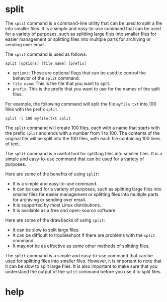 # split

The `split` command is a command-line utility that can be used to split a file into smaller files. It is a simple and easy-to-use command that can be used for a variety of purposes, such as splitting large files into smaller files for easier management or splitting files into multiple parts for archiving or sending over email.

The `split` command is used as follows:

```
split [options] [file name] [prefix]
```

* `options`: These are optional flags that can be used to control the behavior of the `split` command.
* `file name`: This is the file that you want to split.
* `prefix`: This is the prefix that you want to use for the names of the split files.

For example, the following command will split the file `myfile.txt` into 100 files with the prefix `split`:

```
split -l 100 myfile.txt split
```

The `split` command will create 100 files, each with a name that starts with the prefix `split` and ends with a number from 1 to 100. The contents of the original file will be split into the 100 files, with each file containing 100 lines of text.

The `split` command is a useful tool for splitting files into smaller files. It is a simple and easy-to-use command that can be used for a variety of purposes.

Here are some of the benefits of using `split`:

* It is a simple and easy-to-use command.
* It can be used for a variety of purposes, such as splitting large files into smaller files for easier management or splitting files into multiple parts for archiving or sending over email.
* It is supported by most Linux distributions.
* It is available as a free and open-source software.

Here are some of the drawbacks of using `split`:

* It can be slow to split large files.
* It can be difficult to troubleshoot if there are problems with the `split` command.
* It may not be as effective as some other methods of splitting files.

The `split` command is a simple and easy-to-use command that can be used for splitting files into smaller files. However, it is important to note that it can be slow to split large files. It is also important to make sure that you understand the output of the `split` command before you use it to split files.


# help 

```

```
